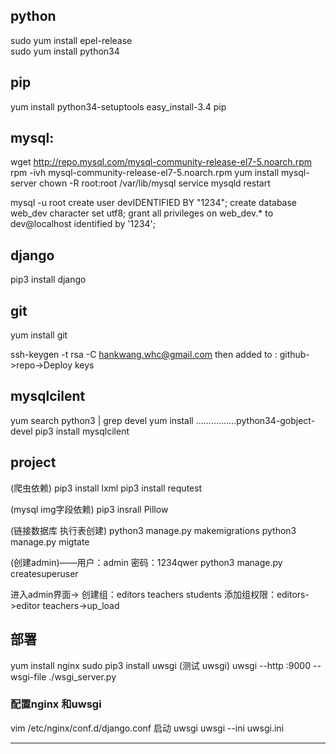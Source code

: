 ## python
sudo yum install epel-release  
sudo yum install python34  

## pip
yum install python34-setuptools
easy_install-3.4 pip

## mysql:
wget http://repo.mysql.com/mysql-community-release-el7-5.noarch.rpm
rpm -ivh mysql-community-release-el7-5.noarch.rpm
yum install mysql-server
chown -R root:root /var/lib/mysql
service mysqld restart

mysql -u root
create user devIDENTIFIED BY "1234";
create database web_dev character set utf8;
grant all privileges on web_dev.* to dev@localhost identified by '1234';

## django
pip3 install django

## git 
yum install git 

ssh-keygen -t rsa -C hankwang.whc@gmail.com
then added to :
github->repo->Deploy keys

## mysqlcilent
yum search python3 | grep devel
yum install ................python34-gobject-devel
pip3 install mysqlcilent

## project
(爬虫依赖)
pip3 install lxml 
pip3 install requtest

(mysql img字段依赖)
pip3 insrall Pillow

(链接数据库 执行表创建)
python3 manage.py makemigrations
python3 manage.py migtate

(创建admin)——用户：admin 密码：1234qwer
python3 manage.py createsuperuser

进入admin界面->
创建组：editors teachers students
添加组权限：editors->editor  teachers->up_load


## 部署
yum install nginx
sudo pip3 install uwsgi
(测试 uwsgi)
uwsgi --http :9000 --wsgi-file ./wsgi_server.py

### 配置nginx 和uwsgi

vim  /etc/nginx/conf.d/django.conf 
启动 uwsgi
uwsgi --ini uwsgi.ini 

---


